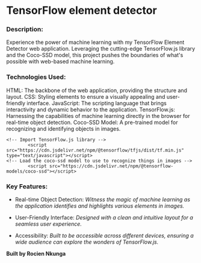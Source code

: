 # TensorFlow element detector

### Description:

Experience the power of machine learning with my TensorFlow Element Detector web application. Leveraging the cutting-edge TensorFlow.js library and the Coco-SSD model, this project pushes the boundaries of what's possible with web-based machine learning.


### Technologies Used:

HTML: The backbone of the web application, providing the structure and layout.
CSS: Styling elements to ensure a visually appealing and user-friendly interface.
JavaScript: The scripting language that brings interactivity and dynamic behavior to the application.
TensorFlow.js: Harnessing the capabilities of machine learning directly in the browser for real-time object detection.
Coco-SSD Model: A pre-trained model for recognizing and identifying objects in images.

    <!-- Import TensorFlow.js library -->
            <script src="https://cdn.jsdelivr.net/npm/@tensorflow/tfjs/dist/tf.min.js" type="text/javascript"></script>
    <!-- Load the coco-ssd model to use to recognize things in images -->
            <script src="https://cdn.jsdelivr.net/npm/@tensorflow-models/coco-ssd"></script>


### Key Features:

* Real-time Object Detection: *Witness the magic of machine learning as the application identifies and highlights various elements in images.*

* User-Friendly Interface: *Designed with a clean and intuitive layout for a seamless user experience.*

* Accessibility: *Built to be accessible across different devices, ensuring a wide audience can explore the wonders of TensorFlow.js.*


**Built by Rocien Nkunga**